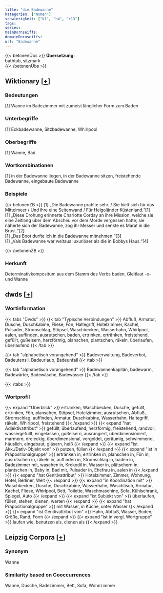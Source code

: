 ```yaml
---
title: "die Badewanne"
kategorien: ["Nomen"]
schwierigkeit: ["k1", "h4", "r13"]
tags:
series:
mainDornseiffs:
domainDornseiffs:
url: "Badewanne"
---
```


{{< betonenÜbs >}}
**Übersetzung:**  
bathtub, sitzmark  
{{< /betonenÜbs >}}

## Wiktionary [[+](https://de.wiktionary.org/wiki/Badewanne)]

### Bedeutungen
[1] Wanne im Badezimmer mit zumeist länglicher Form zum Baden  

### Unterbegriffe
[1] Eckbadewanne, Sitzbadewanne, Whirlpool  

### Oberbegriffe
[1] Wanne, Bad  

### Wortkombinationen
[1] in der Badewanne liegen, in der Badewanne sitzen, freistehende Badewanne, eingebaute Badewanne  

### Beispiele
{{< betonenZB >}}
[1] „Die Badewanne prahlte sehr. / Sie hielt sich für das Mittelmeer / Und ihre eine Seitenwand / Für Helgoländer Küstenland.“[1]  
[1] „Diese Drohung erinnerte Charlotte Corday an ihre Mission, welche sie eine Zeitlang über dem Abscheu vor dem Morde vergessen hatte; sie näherte sich der Badewanne, zog ihr Messer und senkte es Marat in die Brust.“[2]  
[1] „Das Boot durfte ich in die Badewanne mitnehmen.“[3]  
[1] „Vals Badewanne war weitaus luxuriöser als die in Bobbys Haus.“[4]  

{{< /betonenZB >}}
### Herkunft
Determinativkompositum aus dem Stamm des Verbs baden, Gleitlaut -e- und Wanne  



## dwds [[+](https://www.dwds.de/wb/Badewanne)]

### Wortinformation
{{< tabs "Dwds" >}}
{{< tab "Typische Verbindungen" >}}
Abfluß, Armatur, Dusche, Duschkabine, Fliese, Fön, Haltegriff, Hotelzimmer, Kachel, Pulsader, Stromschlag, Stöpsel, Waschbecken, Wasserhahn, Whirlpool, aalen, auffinden, ausrutschen, baden, ertrinken, ertränken, freistehend, gefüllt, gußeisern, herzförmig, planschen, plantschen, räkeln, überlaufen, überlaufend
{{< /tab >}}

{{< tab "alphabetisch vorangehend" >}}
Badeverwaltung, Badeverbot, Badeutensil, Badeurlaub, Badeunfall
{{< /tab >}}

{{< tab "alphabetisch vorangehend" >}}
Badewannenkapitän, badewarm, Badewärter, Badewäsche, Badewasser
{{< /tab >}}

{{< /tabs >}}

### Wortprofil
{{< expand "Überblick" >}} ertränken, Waschbecken, Dusche, gefüllt, ertrinken, Fön, planschen, Stöpsel, Hotelzimmer, ausrutschen, Abfluß, Stromschlag, auffinden, Armatur, Duschkabine, Wasserhahn, Haltegriff, räkeln, Whirlpool, freistehend {{< /expand >}}
{{< expand "hat Adjektivattribut" >}} gefüllt, überlaufend, herzförmig, freistehend, randvoll, wassergefüllt, eingelassen, gußeisern, ausrangiert, überdimensioniert, marmorn, dreieckig, überdimensional, vergoldet, geräumig, schwimmend, häuslich, eingebaut, gläsern, heiß {{< /expand >}}
{{< expand "ist Akk./Dativ-Objekt von" >}} putzen, füllen {{< /expand >}}
{{< expand "ist in Präpositionalgruppe" >}} ertränken in, ertrinken in, planschen in, Fön in, ausrutschen in, räkeln in, auffinden in, Stromschlag in, baden in, Badezimmer mit, waschen in, Krokodil in, Wasser in, plätschern in, plantschen in, Baby in, Bad mit, Pulsader in, Ehefrau in, aalen in {{< /expand >}}
{{< expand "hat Genitivattribut" >}} Hotelzimmer, Zimmer, Wohnung, Hotel, Berliner, Welt {{< /expand >}}
{{< expand "in Koordination mit" >}} Waschbecken, Dusche, Duschkabine, Wasserhahn, Waschtisch, Armatur, Kachel, Fliese, Whirlpool, Bett, Toilette, Waschmaschine, Sofa, Kühlschrank, Spiegel, Auto {{< /expand >}}
{{< expand "ist Subjekt von" >}} überlaufen, füllen, stehen, dienen, warten {{< /expand >}}
{{< expand "hat Präpositionalgruppe" >}} mit Wasser, in Küche, unter Wasser {{< /expand >}}
{{< expand "ist Genitivattribut von" >}} Hahn, Abfluß, Wasser, Boden, Größe, Rand, Form {{< /expand >}}
{{< expand "ist in vergl. Wortgruppe" >}} laufen wie, benutzen als, dienen als {{< /expand >}}

## Leipzig Corpora [[+](https://corpora.uni-leipzig.de/en/res?word=Badewanne&corpusId=deu_newscrawl-public_2018)]


### Synonym
Wanne


### Similarity based on Cooccurrences
Wanne, Dusche, Badezimmer, Bett, Sofa, Wohnzimmer

